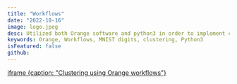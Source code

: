 ```yaml
---
title: "Workflows"
date: "2022-10-16"
image: logo.jpeg
desc: Utilized both Orange software and python3 in order to implement clustering of two datasets - MNIST handwritten digits and movies.
keywords: Orange, Workflows, MNIST digits, clustering, Python3
isFeatured: false
github:
---
```


[iframe {caption: "Clustering using Orange workflows"}](/workflows/workflows.pdf)